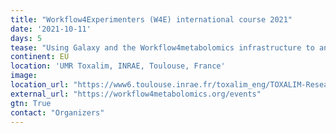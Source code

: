 ```yaml
---
title: "Workflow4Experimenters (W4E) international course 2021" 
date: '2021-10-11'
days: 5
tease: "Using Galaxy and the Workflow4metabolomics infrastructure to analyse your own metabolomics data."
continent: EU
location: 'UMR Toxalim, INRAE, Toulouse, France'
image: 
location_url: "https://www6.toulouse.inrae.fr/toxalim_eng/TOXALIM-Research-Centre-in-Food-Toxicology"
external_url: "https://workflow4metabolomics.org/events"
gtn: True
contact: "Organizers"
---
```

